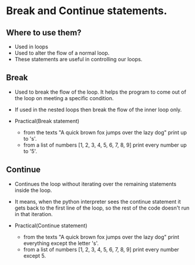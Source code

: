 # Break and Continue statements.

## Where to use them?
- Used in loops
- Used to alter the flow of a normal loop. 
- These statements are useful in controlling our loops.

## Break
- Used to break the flow of the loop. It helps the program to come out of the loop on meeting a specific condition.

- If used in the nested loops then break the flow of the inner loop only.

- Practical(Break statement)
    - from the texts "A quick brown fox jumps over the lazy dog" print up to 's'.
    - from a list of numbers [1, 2, 3, 4, 5, 6, 7, 8, 9] print every number up to '5'.

## Continue
- Continues the loop without iterating over the remaining statements inside the loop.

- It means, when the python interpreter sees the continue statement it gets back to the first line of the loop, so the rest of the code doesn't run in that iteration.

- Practical(Continue statement)
    - from the texts "A quick brown fox jumps over the lazy dog" print everything except the letter 's'.
    - from a list of numbers [1, 2, 3, 4, 5, 6, 7, 8, 9] print every number except 5.
